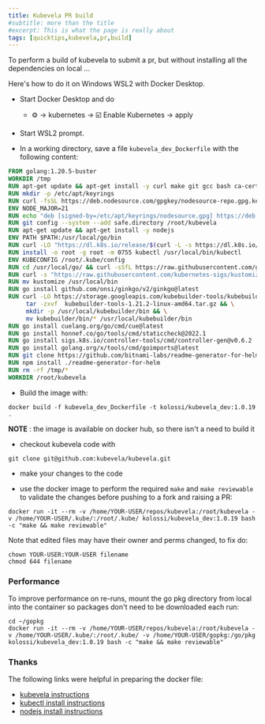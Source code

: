 ```yaml
---
title: Kubevela PR build
#subtitle: more than the title
#excerpt: This is what the page is really about
tags: [quicktips,kubevela,pr,build]
---
```

To perform a build of kubevela to submit a pr, but without installing
all the dependencies on local ...
<!--more-->

Here's how to do it on Windows WSL2 with Docker Desktop.

- Start Docker Desktop and do

  -  :gear: -> kubernetes -> :ballot_box_with_check: Enable Kubernetes -> apply

- Start WSL2 prompt.

- In a working directory, save a file `kubevela_dev_Dockerfile` with the 
following content:

 ```dockerfile
FROM golang:1.20.5-buster
WORKDIR /tmp
RUN apt-get update && apt-get install -y curl make git gcc bash ca-certificates gnupg
RUN mkdir -p /etc/apt/keyrings
RUN curl -fsSL https://deb.nodesource.com/gpgkey/nodesource-repo.gpg.key | gpg --dearmor -o /etc/apt/keyrings/nodesource.gpg
ENV NODE_MAJOR=21
RUN echo "deb [signed-by=/etc/apt/keyrings/nodesource.gpg] https://deb.nodesource.com/node_$NODE_MAJOR.x nodistro main" | tee /etc/apt/sources.list.d/nodesource.list
RUN git config --system --add safe.directory /root/kubevela
RUN apt-get update && apt-get install -y nodejs
ENV PATH $PATH:/usr/local/go/bin
RUN curl -LO "https://dl.k8s.io/release/$(curl -L -s https://dl.k8s.io/release/stable.txt)/bin/linux/amd64/kubectl"
RUN install -o root -g root -m 0755 kubectl /usr/local/bin/kubectl
ENV KUBECONFIG /root/.kube/config
RUN cd /usr/local/go/ && curl -sSfL https://raw.githubusercontent.com/golangci/golangci-lint/master/install.sh | sh -s -- -b /usr/local/go/bin v1.49.0
RUN curl -s "https://raw.githubusercontent.com/kubernetes-sigs/kustomize/master/hack/install_kustomize.sh"  | bash
RUN mv kustomize /usr/local/bin
RUN go install github.com/onsi/ginkgo/v2/ginkgo@latest
RUN curl -LO https://storage.googleapis.com/kubebuilder-tools/kubebuilder-tools-1.21.2-linux-amd64.tar.gz && \
      tar -zxvf  kubebuilder-tools-1.21.2-linux-amd64.tar.gz && \
      mkdir -p /usr/local/kubebuilder/bin && \
      mv kubebuilder/bin/* /usr/local/kubebuilder/bin
RUN go install cuelang.org/go/cmd/cue@latest
RUN go install honnef.co/go/tools/cmd/staticcheck@2022.1
RUN go install sigs.k8s.io/controller-tools/cmd/controller-gen@v0.6.2
RUN go install golang.org/x/tools/cmd/goimports@latest
RUN git clone https://github.com/bitnami-labs/readme-generator-for-helm
RUN npm install ./readme-generator-for-helm
RUN rm -rf /tmp/*
WORKDIR /root/kubevela
```

- Build the image with:

```
docker build -f kubevela_dev_Dockerfile -t kolossi/kubevela_dev:1.0.19 .
```

**NOTE** : the image is available on docker hub, so there isn't a need to build it

- checkout kubevela code with

```
git clone git@github.com:kubevela/kubevela.git
```

- make your changes to the code

- use the docker image to perform the required `make` and `make reviewable` to 
validate the changes before pushing to a fork and raising a PR:

```
docker run -it --rm -v /home/YOUR-USER/repos/kubevela:/root/kubevela -v /home/YOUR-USER/.kube/:/root/.kube/ kolossi/kubevela_dev:1.0.19 bash -c "make && make reviewable"
```

Note that edited files may have their owner and perms changed, to fix do:

```
chown YOUR-USER:YOUR-USER filename
chmod 644 filename
```

### Performance

To improve performance on re-runs, mount the go pkg directory from local into
the container so packages don't need to be downloaded each run:

```
cd ~/gopkg
docker run -it --rm -v /home/YOUR-USER/repos/kubevela:/root/kubevela -v /home/YOUR-USER/.kube/:/root/.kube/ -v /home/YOUR-USER/gopkg:/go/pkg kolossi/kubevela_dev:1.0.19 bash -c "make && make reviewable"
```

### Thanks

The following links were helpful in preparing the docker file:

- [kubevela instructions](https://github.com/wonderflow/kubevela.io/blob/b4b7bae0a90e0b087df79e5ba5c46fdca072e4f6/docs/contributor/code-contribute.md#run-kubevela-locally)
- [kubectl install instructions](https://kubernetes.io/docs/tasks/tools/install-kubectl-linux/)
- [nodejs install instructions](https://github.com/nodesource/distributions#debinstall)

